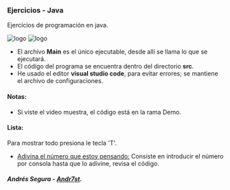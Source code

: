 ### Ejercicios - Java
 Ejercicios de programación en java.

![logo](https://raw.github.com/Andr7st/index/master/img/Logo_java_x64.png?raw=true "java")
![logo](https://raw.github.com/Andr7st/index/master/img/Iogo_vscode_x48.png?raw=true "java")

 * El archivo **Main** es el único ejecutable, desde allí se llama lo que se ejecutará.
 * El código del programa se encuentra dentro del directorio **src**.
 * He usado el editor **visual studio code**, para evitar errores; se mantiene el archivo de configuraciones.

#### Notas:
 * Si viste el video muestra, el código está en la rama Demo.

#### Lista:
  Para mostrar todo presiona le tecla 'T'.
+ [Adivina el número que estoy pensando:](https://github.com/Andr7st/Java-Exercises/blob/master/src/ejercicios/Ejercicio_007.java) Consiste en introducir el número por consola hasta que lo adivine, revisa el código.

##### Andrés Segura - [Andr7st](https://github.com/Andr7st).

<!-- Created by: Andrés Segura -->
